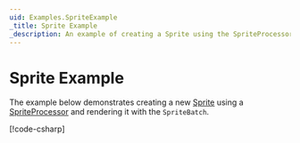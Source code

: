 ```yaml
---
uid: Examples.SpriteExample
_title: Sprite Example
_description: An example of creating a Sprite using the SpriteProcessor.
---
```


# Sprite Example

The example below demonstrates creating a new [Sprite](<xref:MonoGame.Aseprite.Sprites.Sprite>) using a [SpriteProcessor](<xref:MonoGame.Aseprite.Content.Processors.SpriteProcessor>) and rendering it with the `SpriteBatch`.

[!code-csharp[](SpriteExample.cs?highlight=3-5,11,27,30,40)]
